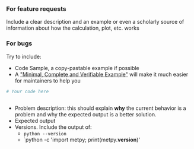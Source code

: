 ### For feature requests

Include a clear description and an example or even a scholarly source of information about how the calculation, plot, etc. works

### For bugs

Try to include: 
- Code Sample, a copy-pastable example if possible
- A ["Minimal, Complete and Verifiable Example"](http://matthewrocklin.com/blog/work/2018/02/28/minimal-bug-reports) will make it much easier for maintainers to help you

```python
# Your code here
 
```
- Problem description: this should explain **why** the current behavior is a problem and why the expected output is a better solution.
- Expected output
- Versions. Include the output of:
  * `python --version`
  * `python -c 'import metpy; print(metpy.__version__)'
